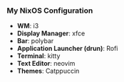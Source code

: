 ### My NixOS Configuration

- **WM**: i3
- **Display Manager**: xfce
- **Bar**: polybar
- **Application Launcher (drun)**: Rofi
- **Terminal**: kitty
- **Text Editor**: neovim
- **Themes**: Catppuccin
